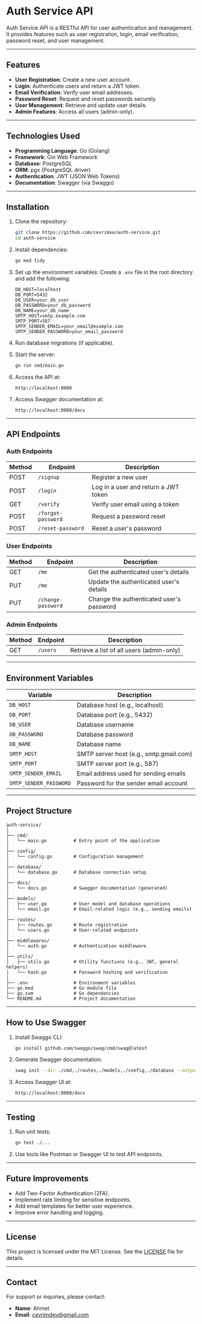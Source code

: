 
# Auth Service API

Auth Service API is a RESTful API for user authentication and management. It provides features such as user registration, login, email verification, password reset, and user management.

---

## Features

- **User Registration**: Create a new user account.
- **Login**: Authenticate users and return a JWT token.
- **Email Verification**: Verify user email addresses.
- **Password Reset**: Request and reset passwords securely.
- **User Management**: Retrieve and update user details.
- **Admin Features**: Access all users (admin-only).

---

## Technologies Used

- **Programming Language**: Go (Golang)
- **Framework**: Gin Web Framework
- **Database**: PostgreSQL
- **ORM**: pgx (PostgreSQL driver)
- **Authentication**: JWT (JSON Web Tokens)
- **Documentation**: Swagger (via Swaggo)

---

## Installation

1. Clone the repository:
   ```bash
   git clone https://github.com/cevrimxe/auth-service.git
   cd auth-service
   ```

2. Install dependencies:
   ```bash
   go mod tidy
   ```

3. Set up the environment variables:
   Create a `.env` file in the root directory and add the following:
   ```env
   DB_HOST=localhost
   DB_PORT=5432
   DB_USER=your_db_user
   DB_PASSWORD=your_db_password
   DB_NAME=your_db_name
   SMTP_HOST=smtp.example.com
   SMTP_PORT=587
   SMTP_SENDER_EMAIL=your_email@example.com
   SMTP_SENDER_PASSWORD=your_email_password
   ```

4. Run database migrations (if applicable).

5. Start the server:
   ```bash
   go run cmd/main.go
   ```

6. Access the API at:
   ```
   http://localhost:8080
   ```

7. Access Swagger documentation at:
   ```
   http://localhost:8080/docs
   ```

---

## API Endpoints

### Auth Endpoints

| Method | Endpoint          | Description                          |
|--------|-------------------|--------------------------------------|
| POST   | `/signup`         | Register a new user                 |
| POST   | `/login`          | Log in a user and return a JWT token|
| GET    | `/verify`         | Verify user email using a token     |
| POST   | `/forgot-password`| Request a password reset            |
| POST   | `/reset-password` | Reset a user's password             |

### User Endpoints

| Method | Endpoint          | Description                          |
|--------|-------------------|--------------------------------------|
| GET    | `/me`             | Get the authenticated user's details|
| PUT    | `/me`             | Update the authenticated user's details|
| PUT    | `/change-password`| Change the authenticated user's password|

### Admin Endpoints

| Method | Endpoint          | Description                          |
|--------|-------------------|--------------------------------------|
| GET    | `/users`          | Retrieve a list of all users (admin-only)|

---

## Environment Variables

| Variable             | Description                          |
|----------------------|--------------------------------------|
| `DB_HOST`            | Database host (e.g., localhost)     |
| `DB_PORT`            | Database port (e.g., 5432)          |
| `DB_USER`            | Database username                   |
| `DB_PASSWORD`        | Database password                   |
| `DB_NAME`            | Database name                       |
| `SMTP_HOST`          | SMTP server host (e.g., smtp.gmail.com) |
| `SMTP_PORT`          | SMTP server port (e.g., 587)        |
| `SMTP_SENDER_EMAIL`  | Email address used for sending emails |
| `SMTP_SENDER_PASSWORD` | Password for the sender email account |


---

## Project Structure

```
auth-service/
│
├── cmd/
│   └── main.go          # Entry point of the application
│
├── config/
│   └── config.go        # Configuration management
│
├── database/
│   └── database.go      # Database connection setup
│
├── docs/
│   └── docs.go          # Swagger documentation (generated)
│
├── models/
│   ├── user.go          # User model and database operations
│   └── email.go         # Email-related logic (e.g., sending emails)
│
├── routes/
│   ├── routes.go        # Route registration
│   └── users.go         # User-related endpoints
│
├── middlewares/
│   └── auth.go          # Authentication middleware
│
├── utils/
│   ├── utils.go         # Utility functions (e.g., JWT, general helpers)
│   └── hash.go          # Password hashing and verification
│
├── .env                 # Environment variables
├── go.mod               # Go module file
├── go.sum               # Go dependencies
└── README.md            # Project documentation
```

---

## How to Use Swagger

1. Install Swaggo CLI:
   ```bash
   go install github.com/swaggo/swag/cmd/swag@latest
   ```

2. Generate Swagger documentation:
   ```bash
   swag init --dir ./cmd,./routes,./models,./config,./database --output ./docs
   ```

3. Access Swagger UI at:
   ```
   http://localhost:8080/docs
   ```

---

## Testing

1. Run unit tests:
   ```bash
   go test ./...
   ```

2. Use tools like Postman or Swagger UI to test API endpoints.

---

## Future Improvements

- Add Two-Factor Authentication (2FA).
- Implement rate limiting for sensitive endpoints.
- Add email templates for better user experience.
- Improve error handling and logging.

---

## License

This project is licensed under the MIT License. See the [LICENSE](LICENSE) file for details.

---

## Contact

For support or inquiries, please contact:
- **Name**: Ahmet
- **Email**: cevrimdev@gmail.com



